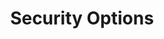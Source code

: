 ---
title: Security Options
permalink: /docs/subscribe#security-options
parent: Subscribe
nav_order: 4
---